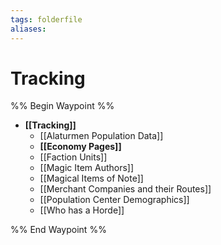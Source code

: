 ```yaml
---
tags: folderfile
aliases:
---
```


# Tracking
%% Begin Waypoint %%
- **[[Tracking]]**
	- [[Alaturmen Population Data]]
	- **[[Economy Pages]]**
	- [[Faction Units]]
	- [[Magic Item Authors]]
	- [[Magical Items of Note]]
	- [[Merchant Companies and their Routes]]
	- [[Population Center Demographics]]
	- [[Who has a Horde]]

%% End Waypoint %%

